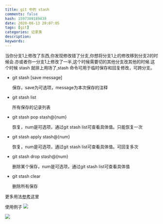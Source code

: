 ```yaml
---
title: git 中的 stash 
comments: false
hash: 1597309189439
date: 2020-08-13 20:07:05
tags: [git]
categories: 记录类
description:
keywords:
---
```


当你分支1上修改了东西,你发现修改错了分支,你想将分支1上的修改移到分支2的时候会.亦或者你一分支1上修改了一半,这个时候需要切的其他分支改其他的时候.这个时候 stash 就排上用场了,stash 命令可用于临时保存和回复修改，可跨分支。

<!--more-->

- git stash [save message]

    保存，save为可选项，message为本次保存的注释

- git stash list

    所有保存的记录列表

- git stash pop stash@{num}

    恢复，num是可选项，通过git stash list可查看具体值。只能恢复一次

- git stash apply stash@{num}

    恢复，num是可选项，通过git stash list可查看具体值。可回复多次

- git stash drop stash@{num}

    删除某个保存，num是可选项，通过git stash list可查看具体值

- git stash clear

    删除所有保存

更多用法[参考](//git-scm.com/book/zh/v2/Git-%E5%B7%A5%E5%85%B7-%E8%B4%AE%E8%97%8F%E4%B8%8E%E6%B8%85%E7%90%86)这里

使用例子
![](//682d-h-17b316-1259142607.tcb.qcloud.la/blog/posts/git_stash/20200824154456.jpg)

![](//682d-h-17b316-1259142607.tcb.qcloud.la/blog/posts/git_stash/20200824154701.jpg)
